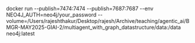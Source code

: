 docker run  --publish=7474:7474 --publish=7687:7687 --env NEO4J_AUTH=neo4j/your_password --volume=/Users/rajeshthakur/Desktop/rajesh/Archive/teaching/agentic_ai/BMGR-MAY2025-GIAI-2/multiagent_with_graph_datastructure/data:/data neo4j:latest